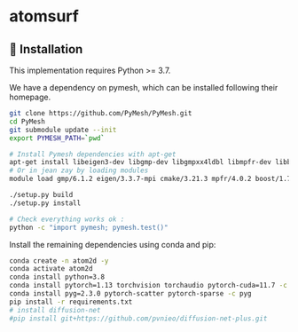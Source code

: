 # atomsurf


## :construction_worker: Installation
This implementation requires Python >= 3.7.

We have a dependency on pymesh, which can be installed following their homepage.
```bash
git clone https://github.com/PyMesh/PyMesh.git
cd PyMesh
git submodule update --init
export PYMESH_PATH=`pwd`

# Install Pymesh dependencies with apt-get
apt-get install libeigen3-dev libgmp-dev libgmpxx4ldbl libmpfr-dev libboost-dev libboost-thread-dev libtbb-dev python3-dev
# Or in jean zay by loading modules
module load gmp/6.1.2 eigen/3.3.7-mpi cmake/3.21.3 mpfr/4.0.2 boost/1.70.0

./setup.py build
./setup.py install

# Check everything works ok :
python -c "import pymesh; pymesh.test()"
```

Install the remaining dependencies using conda and pip:

```bash
conda create -n atom2d -y
conda activate atom2d
conda install python=3.8
conda install pytorch=1.13 torchvision torchaudio pytorch-cuda=11.7 -c pytorch -c nvidia
conda install pyg=2.3.0 pytorch-scatter pytorch-sparse -c pyg
pip install -r requirements.txt
# install diffusion-net
#pip install git+https://github.com/pvnieo/diffusion-net-plus.git
```


